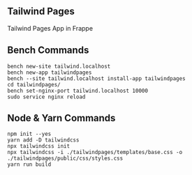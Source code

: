## Tailwind Pages
Tailwind Pages App in Frappe

## Bench Commands
```
bench new-site tailwind.localhost
bench new-app tailwindpages
bench --site tailwind.localhost install-app tailwindpages
cd tailwindpages/
bench set-nginx-port tailwind.localhost 10000
sudo service nginx reload
```

## Node & Yarn Commands
```
npm init --yes
yarn add -D tailwindcss
npx tailwindcss init
npx tailwindcss -i ./tailwindpages/templates/base.css -o ./tailwindpages/public/css/styles.css
yarn run build
```